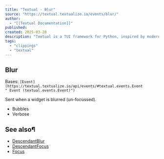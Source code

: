 ```yaml
---
title: "Textual - Blur"
source: "https://textual.textualize.io/events/blur/"
author:
  - "[[Textual Documentation]]"
published:
created: 2025-03-28
description: "Textual is a TUI framework for Python, inspired by modern web development."
tags:
  - "clippings"
  - "textual"
---
```

## Blur

Bases: `[Event](https://textual.textualize.io/api/events/#textual.events.Event " Event (textual.events.Event)")`

Sent when a widget is blurred (un-focussed).

- Bubbles
- Verbose

## See also¶

- [DescendantBlur](https://textual.textualize.io/events/descendant_blur/)
- [DescendantFocus](https://textual.textualize.io/events/descendant_focus/)
- [Focus](https://textual.textualize.io/events/focus/)